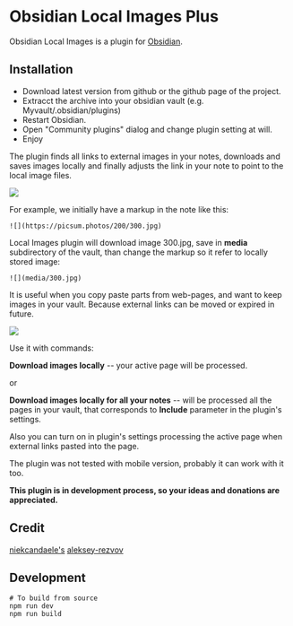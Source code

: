# Obsidian Local Images Plus


Obsidian Local Images is a plugin for [Obsidian](https://obsidian.md/). 

## Installation

- Download latest version from github or the github page of the project.
- Extracct the archive into your obsidian vault (e.g. Myvault/.obsidian/plugins)
- Restart Obsidian.
- Open "Community plugins" dialog and change plugin setting at will.
- Enjoy




The plugin finds all links to external images in your notes, downloads and saves images locally and finally adjusts the link in your note to point to the local image files.

![](README/obsidian-local-images-sep2021.gif)

For example, we initially have a markup in the note like this:

    ![](https://picsum.photos/200/300.jpg)

Local Images plugin will download image 300.jpg, save in **media** subdirectory of the vault, than change the markup so it refer to locally stored image:

    ![](media/300.jpg)

It is useful when you copy paste parts from web-pages, and want to keep images in your vault. Because external links can be moved or expired in future.

![](README/obsidian-local-images-html-sep2021.gif)

Use it with commands:

**Download images locally** -- your active page will be processed.

or

**Download images locally for all your notes** -- will be processed all the pages in your vault, that corresponds to **Include** parameter in the plugin's settings.

Also you can turn on in plugin's settings processing the active page when external links pasted into the page.

The plugin was not tested with mobile version, probably it can work with it too.



**This plugin is in development process, so your ideas and donations are appreciated.**


## Credit

[niekcandaele's](https://github.com/niekcandaele/obsidian-local-images)
[aleksey-rezvov](https://github.com/aleksey-rezvov/obsidian-local-images)


## Development

```
# To build from source
npm run dev
npm run build
```

